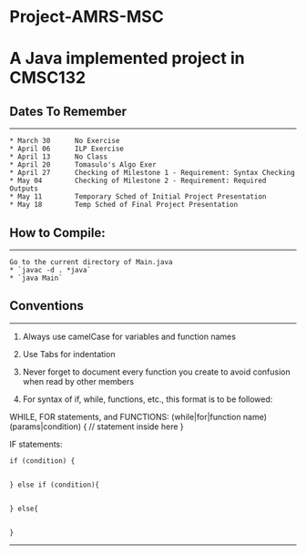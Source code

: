 # Project-AMRS-MSC
A Java implemented project in CMSC132
==================
## Dates To Remember
--------------------
```
* March 30 		No Exercise
* April 06		ILP Exercise
* April 13		No Class
* April 20		Tomasulo's Algo Exer
* April 27		Checking of Milestone 1 - Requirement: Syntax Checking
* May 04		Checking of Milestone 2 - Requirement: Required Outputs
* May 11		Temporary Sched of Initial Project Presentation
* May 18		Temp Sched of Final Project Presentation
```

## How to Compile:
--------------------
```
Go to the current directory of Main.java
* `javac -d . *java`
* `java Main`
```
## Conventions
--------------------
1. Always use camelCase for variables and function names 


2. Use Tabs for indentation


3. Never forget to document every function you create to avoid confusion when read by other members


4. For syntax of if, while, functions, etc., this format is to be followed:

WHILE, FOR statements, and FUNCTIONS:
	(while|for|function name) (params|condition) {
			// statement inside here
	}

IF statements:

	if (condition) {


	} else if (condition){


	} else{


	} 
--------------------
